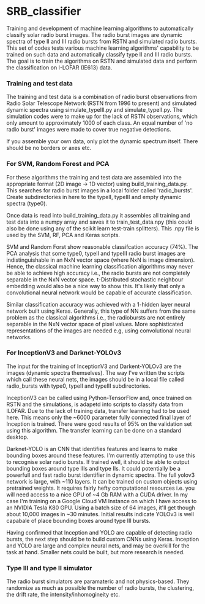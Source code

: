 # SRB_classifier
Training and development of machine learning algorithms to automatically classify solar radio burst images. 
The radio burst images are dynamic spectra of type II and III radio bursts from RSTN and simulated radio bursts.
This set of codes tests various machine learning algorithms' capability to be trained on such data and automatically classify type II and III radio bursts. The goal is to train the algorithms on RSTN and simulated data and perform the classification on I-LOFAR (IE613) data.

### Training and test data

The training and test data is a combination of radio burst observations from Radio Solar Telescope Network (RSTN from 1996 to present) and simulated dynamic spectra using simulate_typeIII.py and simulate_typeII.py. The simulation codes were to make up for the lack of RSTN observations, which only amount to approximately 1000 of each class. An equal number of 'no radio burst' images were made to cover true negative detections.

If you assemble your own data, only plot the dynamic spectrum itself. There should be no borders or axes etc.

### For SVM, Random Forest and PCA

For these algorithms the training and test data are assembled into the appropriate format (2D image -> 1D vector) using build_training_data.py. This searches for radio burst images in a local folder called 'radio_bursts'. Create subdirectories in here to the typeII, typeIII and empty dynamic spectra (type0). 

Once data is read into build_training_data.py it assembles all training and test data into a numpy array and saves it to train_test_data.npy (this could also be done using any of the scikit learn test-train splitters). This .npy file is used by the SVM, RF, PCA and Keras scripts.

SVM and Random Forst show reasonable classifcation accuracy (74%). The PCA analysis that some type0, typeII and typeIII radio burst images are indistinguishable in an NxN vector space (where NxN is image dimension). Hence, the classical machine learning classification algorithms may never be able to achieve high accuracy i.e., the radio bursts are not completely separable in the NxN vector space. t-Distributed stochastic neighbour embedding would also be a nice way to show this. It's likely that only a convolutional neural network would be capable of accurate classification. 

Similar classification accuracy was achieved with a 1-hidden layer neural network built using Keras. Generally, this type of NN suffers from the same problem as the classical algorithms i.e., the radiobursts are not entirely separable in the NxN vector space of pixel values. More sophisticated representations of the images are needed e.g, using convolutional neural networks.

### For InceptionV3 and Darknet-YOLOv3

The input for the training of InceptionV3 and Darkent-YOLOv3 are the images (dynamic spectra themselves). The way I've written the scripts which call these neural nets, the images should be in a local file called radio_bursts with type0, typeII and typeIII subdirectories.

InceptionV3 can be called using Python-TensorFlow and, once trained on RSTN and the simulations, is adapetd into scripts to classify data from ILOFAR. Due to the lack of training data, transfer learning had to be used here. This means only the ~6000 parameter fully connected final layer of Inception is trained. There were good results of 95% on the validation set using this algorithm. The transfer learning can be done on a standard desktop.

Darknet-YOLO is an CNN that identifies features and learns to make bounding boxes around these features. I'm currently attempting to use this to recognise solar radio bursts. If trained well, it should be able to output bounding boxes around type IIIs and type IIs. It could potentially be a powerfull and fast radio burst identifier in dynamic spectra. The full yolov3 network is large, with ~110 layers. It can be trained on custom objects using pretrained weights. It requires fairly hefty computational resources i.e. you will need access to a nice GPU of ~4 Gb RAM with a CUDA driver. In my case I'm training on a Google Cloud VM Instance on which I have access to an NVIDIA Tesla K80 GPU. Using a batch size of 64 images, it'll get though about 10,000 images in ~30 minutes. Initial results indicate YOLOv3 is well capabale of place bounding boxes around type III bursts.

Having confirmed that Inception and YOLO are capable of detecting radio bursts, the next step should be to build custom CNNs using Keras. Inception and YOLO are large and complex neural nets, and may be overkill for the task at hand. Smaller nets could be built, but more research is needed.

### Type III and type II simulator

The radio burst simulators are paramateric and not physics-based. They randomize as much as possible the number of radio bursts, the clustering, the drift rate, the intensity/inhomogineity etc. 
